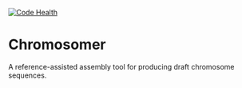 [![Code Health](https://landscape.io/github/gtamazian/Chromosomer/master/landscape.svg?style=flat)](https://landscape.io/github/gtamazian/Chromosomer/master)

# Chromosomer
A reference-assisted assembly tool for producing draft chromosome sequences.
